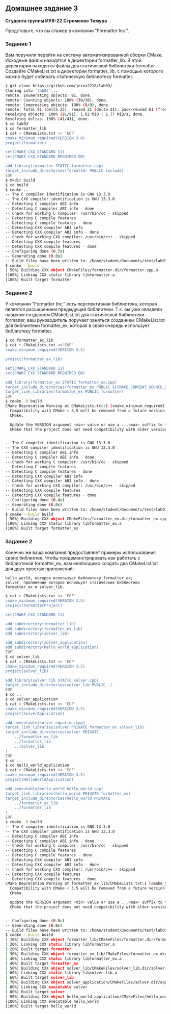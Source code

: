 ## Домашнее задание 3

**Студента группы ИУ8-22**
**Строменко Тимура**

Представьте, что вы стажер в компании "Formatter Inc.".
<h3>Задание 1</h3>
Вам поручили перейти на систему автоматизированной сборки CMake. Исходные файлы находятся в директории formatter_lib. В этой директории находятся файлы для статической библиотеки formatter. Создайте CMakeList.txt в директории formatter_lib, с помощью которого можно будет собирать статическую библиотеку formatter.

```sh
$ git clone https://github.com/jerex2218/lab03/
Cloning into 'lab03'...
remote: Enumerating objects: 91, done.
remote: Counting objects: 100% (30/30), done.
remote: Compressing objects: 100% (9/9), done.
remote: Total 91 (delta 23), reused 21 (delta 21), pack-reused 61 (from 1)
Receiving objects: 100% (91/91), 1.02 MiB | 2.77 MiB/s, done.
Resolving deltas: 100% (41/41), done.
$ cd lab03
$ cd formatter_lib
$ cat > CMakeLists.txt << 'EOF'
cmake_minimum_required(VERSION 3.4)
project(formatter)

set(CMAKE_CXX_STANDARD 11)
set(CMAKE_CXX_STANDARD_REQUIRED ON)

add_library(formatter STATIC formatter.cpp)
target_include_directories(formatter PUBLIC include)
EOF
$ mkdir build
$ cd build
$ cmake ..
-- The C compiler identification is GNU 13.3.0
-- The CXX compiler identification is GNU 13.3.0
-- Detecting C compiler ABI info
-- Detecting C compiler ABI info - done
-- Check for working C compiler: /usr/bin/cc - skipped
-- Detecting C compile features
-- Detecting C compile features - done
-- Detecting CXX compiler ABI info
-- Detecting CXX compiler ABI info - done
-- Check for working CXX compiler: /usr/bin/c++ - skipped
-- Detecting CXX compile features
-- Detecting CXX compile features - done
-- Configuring done (0.7s)
-- Generating done (0.0s)
-- Build files have been written to: /home/student/Documents/test/lab03/formatter_lib/build
$ cmake --build .
[ 50%] Building CXX object CMakeFiles/formatter.dir/formatter.cpp.o
[100%] Linking CXX static library libformatter.a
[100%] Built target formatter
```

<h3>Задание 2</h3>
У компании "Formatter Inc." есть перспективная библиотека, которая является расширением предыдущей библиотеки. Т.к. вы уже овладели навыком созданием CMakeList.txt для статической библиотеки formatter, ваш руководитель поручает заняться созданием CMakeList.txt для библиотеки formatter_ex, которая в свою очередь использует библиотеку formatter.

```sh
$ cd formatter_ex_lib
$ cat > CMakeLists.txt <<"EOF"
сmake_minimum_required(VERSION 3.5)

project(formatter_ex_lib)

set(CMAKE_CXX_STANDARD 11)
set(CMAKE_CXX_STANDARD_REQUIRED ON)

add_library(formatter_ex STATIC formatter_ex.cpp)
target_include_directories(formatter_ex PUBLIC ${CMAKE_CURRENT_SOURCE_DIR})
target_link_libraries(formatter_ex PUBLIC formatter)
EOF
$ cmake -B build
CMake Deprecation Warning at CMakeLists.txt:1 (cmake_minimum_required):
  Compatibility with CMake < 3.5 will be removed from a future version of
  CMake.

  Update the VERSION argument <min> value or use a ...<max> suffix to tell
  CMake that the project does not need compatibility with older versions.


-- The C compiler identification is GNU 13.3.0
-- The CXX compiler identification is GNU 13.3.0
-- Detecting C compiler ABI info
-- Detecting C compiler ABI info - done
-- Check for working C compiler: /usr/bin/cc - skipped
-- Detecting C compile features
-- Detecting C compile features - done
-- Detecting CXX compiler ABI info
-- Detecting CXX compiler ABI info - done
-- Check for working CXX compiler: /usr/bin/c++ - skipped
-- Detecting CXX compile features
-- Detecting CXX compile features - done
-- Configuring done (0.4s)
-- Generating done (0.0s)
-- Build files have been written to: /home/student/Documents/test/lab03/formatter_ex_lib/build
$ cmake --build build
[ 50%] Building CXX object CMakeFiles/formatter_ex.dir/formatter_ex.cpp.o
[100%] Linking CXX static library libformatter_ex.a
[100%] Built target formatter_ex

```
<h3>Задание 2</h3>
Конечно же ваша компания предоставляет примеры использования своих библиотек. Чтобы продемонстрировать как работать с библиотекой formatter_ex, вам необходимо создать два CMakeList.txt для двух простых приложений:

    hello_world, которое использует библиотеку formatter_ex;
    solver, приложение которое испольует статические библиотеки formatter_ex и solver_lib.

```sh
$ cat > CMakeLists.txt << 'EOF'
cmake_minimum_required(VERSION 3.5)
project(FormatterProject)

set(CMAKE_CXX_STANDARD 11)

add_subdirectory(formatter_lib)
add_subdirectory(formatter_ex_lib)
add_subdirectory(solver_lib)

add_subdirectory(solver_application)
add_subdirectory(hello_world_application)
EOF
$ cd solver_lib
$ cat > CMakeLists.txt << 'EOF'
cmake_minimum_required(VERSION 3.5)
project(solver_lib)

add_library(solver_lib STATIC solver.cpp)
target_include_directories(solver_lib PUBLIC .)
EOF
$ cd ..
$ cd solver_application
$ cat > CMakeLists.txt << 'EOF'
cmake_minimum_required(VERSION 3.5)
project(SolverApplication)

add_executable(solver equation.cpp)
target_link_libraries(solver PRIVATE formatter_ex solver_lib)
target_include_directories(solver PRIVATE 
    ../formatter_ex_lib
    ../formatter_lib
    ../solver_lib
)
EOF
$ cd ..
$ cd hello_world_application
$ cat > CMakeLists.txt << 'EOF'
cmake_minimum_required(VERSION 3.5)
project(HelloWorldApplication)

add_executable(hello_world hello_world.cpp)
target_link_libraries(hello_world PRIVATE formatter_ex)
target_include_directories(hello_world PRIVATE 
    ../formatter_ex_lib
    ../formatter_lib
)
EOF
$ cmake -B build
-- The C compiler identification is GNU 13.3.0
-- The CXX compiler identification is GNU 13.3.0
-- Detecting C compiler ABI info
-- Detecting C compiler ABI info - done
-- Check for working C compiler: /usr/bin/cc - skipped
-- Detecting C compile features
-- Detecting C compile features - done
-- Detecting CXX compiler ABI info
-- Detecting CXX compiler ABI info - done
-- Check for working CXX compiler: /usr/bin/c++ - skipped
-- Detecting CXX compile features
-- Detecting CXX compile features - done
CMake Deprecation Warning at formatter_ex_lib/CMakeLists.txt:1 (cmake_minimum_required):
  Compatibility with CMake < 3.5 will be removed from a future version of
  CMake.

  Update the VERSION argument <min> value or use a ...<max> suffix to tell
  CMake that the project does not need compatibility with older versions.


-- Configuring done (0.8s)
-- Generating done (0.0s)
-- Build files have been written to: /home/student/Documents/test/lab03/build
$ cmake --build build
[ 10%] Building CXX object formatter_lib/CMakeFiles/formatter.dir/formatter.cpp.o
[ 20%] Linking CXX static library libformatter.a
[ 20%] Built target formatter
[ 30%] Building CXX object formatter_ex_lib/CMakeFiles/formatter_ex.dir/formatter_ex.cpp.o
[ 40%] Linking CXX static library libformatter_ex.a
[ 40%] Built target formatter_ex
[ 50%] Building CXX object solver_lib/CMakeFiles/solver_lib.dir/solver.cpp.o
[ 60%] Linking CXX static library libsolver_lib.a
[ 60%] Built target solver_lib
[ 70%] Building CXX object solver_application/CMakeFiles/solver.dir/equation.cpp.o
[ 80%] Linking CXX executable solver
[ 80%] Built target solver
[ 90%] Building CXX object hello_world_application/CMakeFiles/hello_world.dir/hello_world.cpp.o
[100%] Linking CXX executable hello_world
[100%] Built target hello_world
```











